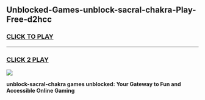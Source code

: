 
## Unblocked-Games-unblock-sacral-chakra-Play-Free-d2hcc
<h3>
<a href="https://premium76.site?title=unblock-sacral-chakra&ref=18A1">CLICK TO PLAY</a></h3>
<hr>

<h3>
<a href="https://premium76.site?title=unblock-sacral-chakra&ref=18A1">CLICK 2 PLAY</a>
  
</h3>

<a href="https://premium76.site?title=unblock-sacral-chakra&ref=18A1"><img src="https://clearcache.store/games.png"></a>


**unblock-sacral-chakra games unblocked: Your Gateway to Fun and Accessible Online Gaming**
